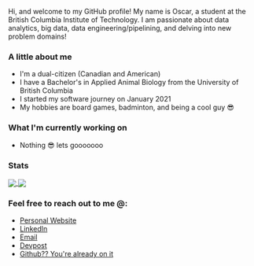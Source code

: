 Hi, and welcome to my GitHub profile! My name is Oscar, a student at the British Columbia Institute of Technology. I am passionate about data analytics, big data, data engineering/pipelining, and delving into new problem domains!

### A little about me
* I'm a dual-citizen (Canadian and American)
* I have a Bachelor's in Applied Animal Biology from the University of British Columbia
* I started my software journey on January 2021
* My hobbies are board games, badminton, and being a cool guy 😎

### What I'm currently working on
* Nothing 😎 lets gooooooo

### Stats
<a href="https://github.com/anuraghazra/github-readme-stats">
  <img align="center" src="https://github-readme-stats.vercel.app/api?username=oscarlaaaa" />
</a>
<a href="https://github.com/anuraghazra/github-readme-stats">
  <img align="center" src="https://github-readme-stats.vercel.app/api/top-langs/?username=oscarlaaaa&layout=compact" />
</a>

### Feel free to reach out to me @:
* [Personal Website](https://oscar-la.com)
* [LinkedIn](https://linkedin.com/in/oscar-la-bc/)
* [Email](mailto:oscarla5747@gmail.com)
* [Devpost](https://devpost.com/oscarla5747)
* [Github?? You're already on it](https://github.com/oscarlaaaa)
